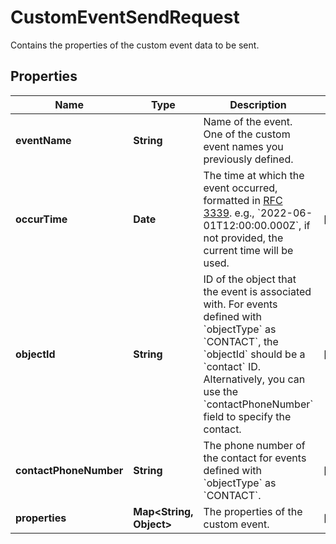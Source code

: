 

# CustomEventSendRequest

Contains the properties of the custom event data to be sent.

## Properties

| Name | Type | Description | Notes |
|------------ | ------------- | ------------- | -------------|
|**eventName** | **String** | Name of the event. One of the custom event names you previously defined. |  |
|**occurTime** | **Date** | The time at which the event occurred, formatted in [RFC 3339](https://datatracker.ietf.org/doc/html/rfc3339). e.g., &#x60;2022-06-01T12:00:00.000Z&#x60;, if not provided, the current time will be used. |  [optional] |
|**objectId** | **String** | ID of the object that the event is associated with. For events defined with &#x60;objectType&#x60; as &#x60;CONTACT&#x60;, the &#x60;objectId&#x60; should be a &#x60;contact&#x60; ID. Alternatively, you can use the &#x60;contactPhoneNumber&#x60; field to specify the contact. |  [optional] |
|**contactPhoneNumber** | **String** | The phone number of the contact for events defined with &#x60;objectType&#x60; as &#x60;CONTACT&#x60;. |  [optional] |
|**properties** | **Map&lt;String, Object&gt;** | The properties of the custom event. |  [optional] |



